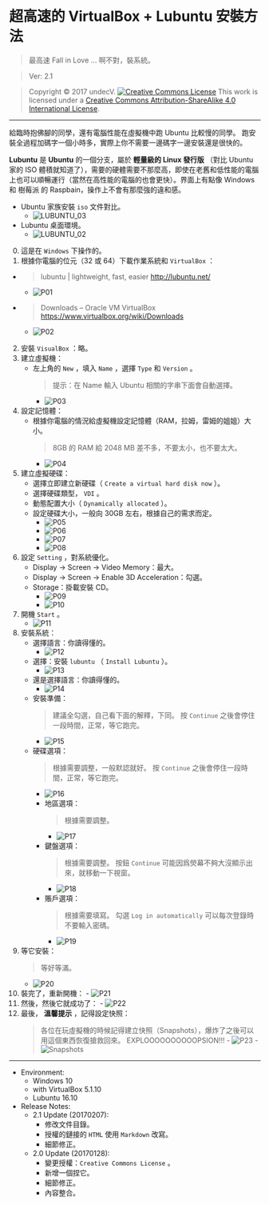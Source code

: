 # 超高速的 VirtualBox + Lubuntu 安裝方法

> 最高速 Fall in Love ... 啊不對，裝系統。

> Ver: 2.1

> Copyright © 2017 undecV.
> [![Creative Commons License](https://i.creativecommons.org/l/by-sa/4.0/88x31.png)](http://creativecommons.org/licenses/by-sa/4.0/)
> This work is licensed under a [Creative Commons Attribution-ShareAlike 4.0 International License](http://creativecommons.org/licenses/by-sa/4.0/).

---

給臨時抱佛腳的同學，還有電腦性能在虛擬機中跑 Ubuntu 比較慢的同學。
跑安裝全過程加碼字一個小時多，實際上你不需要一邊碼字一邊安裝還是很快的。

**Lubuntu** 是 **Ubuntu** 的一個分支，屬於 **輕量級的 Linux 發行版** （對比 Ubuntu 家的 ISO 體積就知道了），需要的硬體需要不那麼高，即使在老舊和低性能的電腦上也可以順暢運行（當然在高性能的電腦的也會更快）。界面上有點像 Windows 和 樹莓派 的 Raspbain，操作上不會有那麼強的違和感。
- Ubuntu 家族安裝 `iso` 文件對比。
  - ![LUBUNTU_03](Pics/LUBUNTU_03.png)
- Lubuntu 桌面環境。
  - ![LUBUNTU_02](Pics/LUBUNTU_02.png)

0.   這是在 `Windows` 下操作的。
1.   根據你電腦的位元（32 或 64）下載作業系統和 `VirtualBox` ：
-   > lubuntu | lightweight, fast, easier
    > http://lubuntu.net/
    - ![P01](Pics/P01.png)

-   > Downloads – Oracle VM VirtualBox
    > https://www.virtualbox.org/wiki/Downloads
    - ![P02](Pics/P02.png)
2.   安裝 `VisualBox` ：略。
3.   建立虛擬機：
     - 左上角的 `New` ，填入 `Name` ，選擇 `Type` 和 `Version` 。
       > 提示：在 Name 輸入 Ubuntu 相關的字串下面會自動選擇。
       - ![P03](Pics/P03.png)
4.   設定記憶體：
     - 根據你電腦的情況給虛擬機設定記憶體（RAM，拉姆，雷姆的姐姐）大小。
       > 8GB 的 RAM 給 2048 MB 差不多，不要太小，也不要太大。
       - ![P04](Pics/P04.png)
5.   建立虛擬硬碟：
     - 選擇立即建立新硬碟（ `Create a virtual hard disk now` ）。
     - 選擇硬碟類型， `VDI` 。
     - 動態配置大小（ `Dynamically allocated` ）。
     - 設定硬碟大小，一般向 30GB 左右，根據自己的需求而定。
       - ![P05](Pics/P05.png)
       - ![P06](Pics/P06.png)
       - ![P07](Pics/P07.png)
       - ![P08](Pics/P08.png)
6.   設定 `Setting` ，對系統優化。
     - Display -> Screen -> Video Memory：最大。
     - Display -> Screen -> Enable 3D Acceleration：勾選。
     - Storage：掛載安裝 CD。
       - ![P09](Pics/P09.png)
       - ![P10](Pics/P10.png)
7.   開機 `Start` 。
     - ![P11](Pics/P11.png)
8.   安裝系統：
     - 選擇語言：你讀得懂的。
       - ![P12](Pics/P12.png)
     - 選擇：安裝 `lubuntu` （ `Install Lubuntu` ）。
       - ![P13](Pics/P13.png)
     - 還是選擇語言：你讀得懂的。
       - ![P14](Pics/P14.png)
     - 安裝準備：
       > 建議全勾選，自己看下面的解釋，下同。
       > 按 `Continue` 之後會停住一段時間，正常，等它跑完。
       - ![P15](Pics/P15.png)
     - 硬碟選項：
       > 根據需要調整，一般默認就好。
       > 按 `Continue` 之後會停住一段時間，正常，等它跑完。
       - ![P16](Pics/P16.png)
       - 地區選項：
         > 根據需要調整。
         - ![P17](Pics/P17.png)
       - 鍵盤選項：
         > 根據需要調整。
         > 按鈕 `Continue` 可能因爲熒幕不夠大沒顯示出來，就移動一下視窗。
         - ![P18](Pics/P18.png)
       - 賬戶選項：
         > 根據需要填寫。
         > 勾選 `Log in automatically` 可以每次登錄時不要輸入密碼。
         - ![P19](Pics/P19.png)	
9.   等它安裝：
     > 等好等滿。
     - ![P20](Pics/P20.png)
10.   裝完了，重新開機：
     - ![P21](Pics/P21.png)
11.   然後，然後它就成功了：
     - ![P22](Pics/P22.png)
12.   最後， **溫馨提示** ，記得設定快照：
       > 各位在玩虛擬機的時候記得建立快照（Snapshots），爆炸了之後可以用這個東西恢復搶救回來。
       > EXPLOOOOOOOOOOPSION!!!
     - ![P23](Pics/P23.png)
     - ![Snapshots](Pics/Snapshots.jpg)
---

- Environment: 
  - Windows 10
  - with VirtualBox 5.1.10
  - Lubuntu 16.10
- Release Notes:
  - 2.1 Update (20170207):
    - 修改文件目錄。
    - 授權的鏈接的 `HTML` 使用 `Markdown` 改寫。
    - 細節修正。
  - 2.0 Update (20170128):
    - 變更授權：`Creative Commons License` 。
    - 新增一個捏它。
    - 細節修正。
    - 內容整合。
